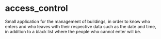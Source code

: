 # access_control
Small application for the management of buildings, in order to know who enters and who leaves with their respective data such as the date and time, in addition to a black list where the people who cannot enter will be.
